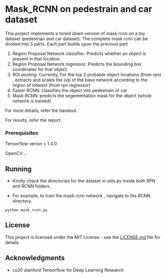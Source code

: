 # Mask_RCNN on pedestrain and car dataset

This project implements a toned down version of mask rcnn on a toy dataset (pedestrian and car dataset). 
The complete mask rcnn can be divided into 5 parts. Each part builds upon the previous part
1. Region Proposal Network classifier: Predicts whether an object is present in that location.
2. Region Proposal Network regressor: Predicts the bounding box coordinates for that object.
3. ROI pooling: Currently, For the top 2 probable object locations (from rpn) , extracts and scales the  o/p of the base network according to the region of interest (from rpn regressor)
4. Faster RCNN: classifies the object into pedestrain or car
5. Mask RCNN: predicts the segementation mask for the object (whole network is trained)

For more details, refer the handout.

For results, refer the report.

### Prerequisites

Tensorflow verion > 1.4.0

OpenCV
...
## Running

* Kindly check the directories for the dataset in utils.py inside both RPN and RCNN folders.

* For example, to train the mask rcnn network , navigate to the RCNN directory.

```
python mask_rcnn.py
```

## License

This project is licensed under the MIT License - see the [LICENSE.md](LICENSE.md) file for details

## Acknowledgments

* cs20 stanford Tensorflow for Deep Learning Research 

